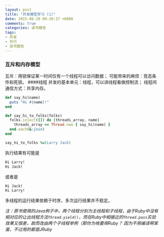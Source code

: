 ```yaml
---
layout: post
title: "并发模型学习 (1)"
date: 2015-06-20 09:20:27 +0800
comments: true
categories: 读书报告
tags:
- 并发
- 并行
- 读书报告
---
```

### 互斥和内存模型
互斥：用锁保证某一时间仅有一个线程可以访问数据；
 可能带来的麻烦：竞态条件和死锁。
####线程
并发的基本单元：线程，可以讲线程看做控制流；
线程间通信方式：共享内存。
```ruby
def say_hi(name)
  puts "Hi #{name}!"
end

def say_hi_to_folks(folks)
  folks.inject([]) do |threads_array, name|
    threads_array << Thread.new { say_hi(name) }
  end.each(&:join)
end

say_hi_to_folks %w(Larry Jack)
```

执行结果有可能是
```markdown
Hi Larry!
Hi Jack!
```
或者是
```markdown
Hi Jack!
Hi Larry!
```

多线程的运行结果依赖于时序，多次运行结果并不稳定。

*注：原书使用的Java例子中，两个线程分别为主线程和子线程，由于Ruby中没有相对应的让出线程方法`Thread.yield()`，而在Ruby中相接近的`Thread.pass`实验效果又很差，故而改由两个子线程举例（那你为啥要用Ruby？ 因为不用编译啊笨蛋，不过用的都是JRuby*
